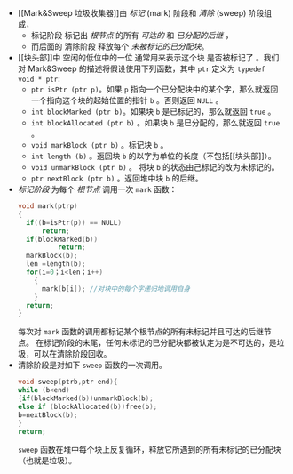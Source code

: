 - [[Mark&Sweep 垃圾收集器]]由 *标记* (mark) 阶段和 *清除* (sweep) 阶段组成，
	- 标记阶段 标记出 *根节点* 的所有 *可达的* 和 *已分配的后继* ，
	- 而后面的 清除阶段 释放每个 *未被标记的已分配块*。
- [[块头部]]中 空闲的低位中的一位 通常用来表示这个块 是否被标记了 。我们对 Mark&Sweep 的描述将假设使用下列函数，其中 `ptr` 定义为 `typedef void * ptr`:
	- `ptr isPtr (ptr p)`。如果 `p` 指向一个已分配块中的某个字，那么就返回一个指向这个块的起始位置的指针 `b` 。否则返回 `NULL` 。
	- `int blockMarked (ptr b)`。如果块 `b` 是已标记的，那么就返回 `true` 。
	- `int blockAllocated (ptr b)` 。如果块 `b` 是巳分配的，那么就返回 `true` 。
	- `void markBlock (ptr b)` 。标记块 `b` 。
	- `int length (b)` 。返回块 `b` 的以字为单位的长度（不包括[[块头部]]）。
	- `void unmarkBlock (ptr b)` 。 将块 `b` 的状态由己标记的改为未标记的。
	- `ptr nextBlock (ptr b)` 。返回堆中块 `b` 的后继。
- *标记阶段* 为每个 *根节点* 调用一次 `mark` 函数：
  ``` c
  void mark(ptrp)
  {
  	if((b=isPtr(p)) == NULL)
  		return;
  	if(blockMarked(b))
        	return;
  	markBlock(b);
  	len =length(b);
  	for(i=0；i<len；i++)
      {
  		mark(b[i]); //对块中的每个字递归地调用自身
      }
  	return;
  }
  ```
  每次对 `mark` 函数的调用都标记某个根节点的所有未标记并且可达的后继节点。
  在标记阶段的末尾，任何未标记的已分配块都被认定为是不可达的，是垃圾，可以在清除阶段回收。
- 清除阶段是对如下 `sweep` 函数的一次调用。 
  ``` c
  void sweep(ptrb,ptr end){
  while (b<end) 
  {if(blockMarked(b))unmarkBlock(b);
  else if (blockAllocated(b))free(b);
  b=nextBlock(b);
  }
  return;
  ``` 
  `sweep` 函数在堆中每个块上反复循环，释放它所遇到的所有未标记的已分配块（也就是垃圾）。